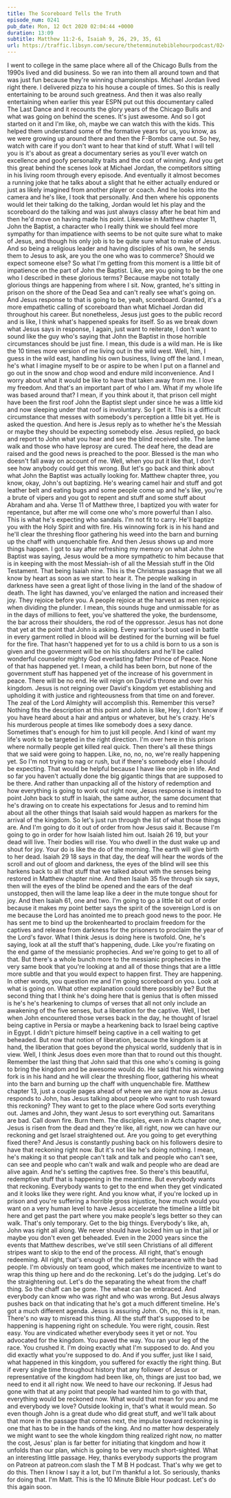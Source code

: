 ```yaml
---
title: The Scoreboard Tells the Truth
episode_num: 0241
pub_date: Mon, 12 Oct 2020 02:04:44 +0000
duration: 13:09
subtitle: Matthew 11:2-6, Isaiah 9, 26, 29, 35, 61
url: https://traffic.libsyn.com/secure/thetenminutebiblehourpodcast/0241_-_The_Scoreboard_Tells_the_Truth.mp3
---
```


 I went to college in the same place where all of the Chicago Bulls from the 1990s lived and did business. So we ran into them all around town and that was just fun because they're winning championships. Michael Jordan lived right there. I delivered pizza to his house a couple of times. So this is really entertaining to be around such greatness. And then it was also really entertaining when earlier this year ESPN put out this documentary called The Last Dance and it recounts the glory years of the Chicago Bulls and what was going on behind the scenes. It's just awesome. And so I got started on it and I'm like, oh, maybe we can watch this with the kids. This helped them understand some of the formative years for us, you know, as we were growing up around there and then the F-Bombs came out. So hey, watch with care if you don't want to hear that kind of stuff. What I will tell you is it's about as great a documentary series as you'll ever watch on excellence and goofy personality traits and the cost of winning. And you get this great behind the scenes look at Michael Jordan, the competitors sitting in his living room through every episode. And eventually it almost becomes a running joke that he talks about a slight that he either actually endured or just as likely imagined from another player or coach. And he looks into the camera and he's like, I took that personally. And then where his opponents would let their talking do the talking, Jordan would let his play and the scoreboard do the talking and was just always classy after he beat him and then he'd move on having made his point. Likewise in Matthew chapter 11, John the Baptist, a character who I really think we should feel more sympathy for than impatience with seems to be not quite sure what to make of Jesus, and though his only job is to be quite sure what to make of Jesus. And so being a religious leader and having disciples of his own, he sends them to Jesus to ask, are you the one who was to commerce? Should we expect someone else? So what I'm getting from this moment is a little bit of impatience on the part of John the Baptist. Like, are you going to be the one who I described in these glorious terms? Because maybe not totally glorious things are happening from where I sit. Now, granted, he's sitting in prison on the shore of the Dead Sea and can't really see what's going on. And Jesus response to that is going to be, yeah, scoreboard. Granted, it's a more empathetic calling of scoreboard than what Michael Jordan did throughout his career. But nonetheless, Jesus just goes to the public record and is like, I think what's happened speaks for itself. So as we break down what Jesus says in response, I again, just want to reiterate, I don't want to sound like the guy who's saying that John the Baptist in those horrible circumstances should be just fine. I mean, this dude is a wild man. He is like the 10 times more version of me living out in the wild west. Well, him, I guess in the wild east, handling his own business, living off the land. I mean, he's what I imagine myself to be or aspire to be when I put on a flannel and go out in the snow and chop wood and endure mild inconvenience. And I worry about what it would be like to have that taken away from me. I love my freedom. And that's an important part of who I am. What if my whole life was based around that? I mean, if you think about it, that prison cell might have been the first roof John the Baptist slept under since he was a little kid and now sleeping under that roof is involuntary. So I get it. This is a difficult circumstance that messes with somebody's perception a little bit yet. He is asked the question. And here is Jesus reply as to whether he's the Messiah or maybe they should be expecting somebody else. Jesus replied, go back and report to John what you hear and see the blind received site. The lame walk and those who have leprosy are cured. The deaf here, the dead are raised and the good news is preached to the poor. Blessed is the man who doesn't fall away on account of me. Well, when you put it like that, I don't see how anybody could get this wrong. But let's go back and think about what John the Baptist was actually looking for. Matthew chapter three, you know, okay, John's out baptizing. He's wearing camel hair and stuff and got leather belt and eating bugs and some people come up and he's like, you're a brute of vipers and you got to repent and stuff and some stuff about Abraham and aha. Verse 11 of Matthew three, I baptized you with water for repentance, but after me will come one who's more powerful than I also. This is what he's expecting who sandals. I'm not fit to carry. He'll baptize you with the Holy Spirit and with fire. His winnowing fork is in his hand and he'll clear the threshing floor gathering his weed into the barn and burning up the chaff with unquenchable fire. And then Jesus shows up and more things happen. I got to say after refreshing my memory on what John the Baptist was saying, Jesus would be a more sympathetic to him because that is in keeping with the most Messiah-ish of all the Messiah stuff in the Old Testament. That being Isaiah nine. This is the Christmas passage that we all know by heart as soon as we start to hear it. The people walking in darkness have seen a great light of those living in the land of the shadow of death. The light has dawned, you've enlarged the nation and increased their joy. They rejoice before you. A people rejoice at the harvest as men rejoice when dividing the plunder. I mean, this sounds huge and unmissable for as in the days of millions to feet, you've shattered the yoke, the burdensome, the bar across their shoulders, the rod of the oppressor. Jesus has not done that yet at the point that John is asking. Every warrior's boot used in battle in every garment rolled in blood will be destined for the burning will be fuel for the fire. That hasn't happened yet for to us a child is born to us a son is given and the government will be on his shoulders and he'll be called wonderful counselor mighty God everlasting father Prince of Peace. None of that has happened yet. I mean, a child has been born, but none of the government stuff has happened yet of the increase of his government in peace. There will be no end. He will reign on David's throne and over his kingdom. Jesus is not reigning over David's kingdom yet establishing and upholding it with justice and righteousness from that time on and forever. The zeal of the Lord Almighty will accomplish this. Remember this verse? Nothing fits the description at this point and John is like, Hey, I don't know if you have heard about a hair and antpus or whatever, but he's crazy. He's his murderous people at times like somebody does a sexy dance. Sometimes that's enough for him to just kill people. And I kind of want my life's work to be targeted in the right direction. I'm over here in this prison where normally people get killed real quick. Then there's all these things that we said were going to happen. Like, no, no, no, we're really happening yet. So I'm not trying to nag or rush, but if there's somebody else I should be expecting. That would be helpful because I have like one job in life. And so far you haven't actually done the big gigantic things that are supposed to be there. And rather than unpacking all of the history of redemption and how everything is going to work out right now, Jesus response is instead to point John back to stuff in Isaiah, the same author, the same document that he's drawing on to create his expectations for Jesus and to remind him about all the other things that Isaiah said would happen as markers for the arrival of the kingdom. So let's just run through the list of what those things are. And I'm going to do it out of order from how Jesus said it. Because I'm going to go in order for how Isaiah listed him out. Isaiah 26 19, but your dead will live. Their bodies will rise. You who dwell in the dust wake up and shout for joy. Your do is like the do of the morning. The earth will give birth to her dead. Isaiah 29 18 says in that day, the deaf will hear the words of the scroll and out of gloom and darkness, the eyes of the blind will see this harkens back to all that stuff that we talked about with the senses being restored in Matthew chapter nine. And then Isaiah 35 five through six says, then will the eyes of the blind be opened and the ears of the deaf unstopped, then will the lame leap like a deer in the mute tongue shout for joy. And then Isaiah 61, one and two. I'm going to go a little bit out of order because it makes my point better says the spirit of the sovereign Lord is on me because the Lord has anointed me to preach good news to the poor. He has sent me to bind up the brokenhearted to proclaim freedom for the captives and release from darkness for the prisoners to proclaim the year of the Lord's favor. What I think Jesus is doing here is twofold. One, he's saying, look at all the stuff that's happening, dude. Like you're fixating on the end game of the messianic prophecies. And we're going to get to all of that. But there's a whole bunch more to the messianic prophecies in the very same book that you're looking at and all of those things that are a little more subtle and that you would expect to happen first. They are happening. In other words, you question me and I'm going scoreboard on you. Look at what is going on. What other explanation could there possibly be? But the second thing that I think he's doing here that is genius that is often missed is he's he's hearkening to clumps of verses that all not only include an awakening of the five senses, but a liberation for the captive. Well, I bet when John encountered those verses back in the day, he thought of Israel being captive in Persia or maybe a hearkening back to Israel being captive in Egypt. I didn't picture himself being captive in a cell waiting to get beheaded. But now that notion of liberation, because the kingdom is at hand, the liberation that goes beyond the physical world, suddenly that is in view. Well, I think Jesus does even more than that to round out this thought. Remember the last thing that John said that this one who's coming is going to bring the kingdom and be awesome would do. He said that his winnowing fork is in his hand and he will clear the threshing floor, gathering his wheat into the barn and burning up the chaff with unquenchable fire. Matthew chapter 13, just a couple pages ahead of where we are right now as Jesus responds to John, has Jesus talking about people who want to rush toward this reckoning? They want to get to the place where God sorts everything out. James and John, they want Jesus to sort everything out. Samaritans are bad. Call down fire. Burn them. The disciples, even in Acts chapter one, Jesus is risen from the dead and they're like, all right, now we can have our reckoning and get Israel straightened out. Are you going to get everything fixed there? And Jesus is constantly pushing back on his followers desire to have that reckoning right now. But it's not like he's doing nothing. I mean, he's making it so that people can't talk and talk and people who can't see, can see and people who can't walk and walk and people who are dead are alive again. And he's setting the captives free. So there's this beautiful, redemptive stuff that is happening in the meantime. But everybody wants that reckoning. Everybody wants to get to the end when they get vindicated and it looks like they were right. And you know what, if you're locked up in prison and you're suffering a horrible gross injustice, how much would you want on a very human level to have Jesus accelerate the timeline a little bit here and get past the part where you make people's legs better so they can walk. That's only temporary. Get to the big things. Everybody's like, ah, John was right all along. We never should have locked him up in that jail or maybe you don't even get beheaded. Even in the 2000 years since the events that Matthew describes, we've still seen Christians of all different stripes want to skip to the end of the process. All right, that's enough redeeming. All right, that's enough of the patient forbearance with the bad people. I'm obviously on team good, which makes me incentivize to want to wrap this thing up here and do the reckoning. Let's do the judging. Let's do the straightening out. Let's do the separating the wheat from the chaff thing. So the chaff can be gone. The wheat can be embraced. And everybody can know who was right and who was wrong. But Jesus always pushes back on that indicating that he's got a much different timeline. He's got a much different agenda. Jesus is assuring John. Oh, no, this is it, man. There's no way to misread this thing. All the stuff that's supposed to be happening is happening right on schedule. You were right, cousin. Rest easy. You are vindicated whether everybody sees it yet or not. You advocated for the kingdom. You paved the way. You ran your leg of the race. You crushed it. I'm doing exactly what I'm supposed to do. And you did exactly what you're supposed to do. And if you suffer, just like I said, what happened in this kingdom, you suffered for exactly the right thing. But if every single time throughout history that any follower of Jesus or representative of the kingdom had been like, oh, things are just too bad, we need to end it all right now. We need to have our reckoning. If Jesus had gone with that at any point that people had wanted him to go with that, everything would be reckoned now. What would that mean for you and me and everybody we love? Outside looking in, that's what it would mean. So even though John is a great dude who did great stuff, and we'll talk about that more in the passage that comes next, the impulse toward reckoning is one that has to be in the hands of the king. And no matter how desperately we might want to see the whole kingdom thing realized right now, no matter the cost, Jesus' plan is far better for initiating that kingdom and how it unfolds than our plan, which is going to be very much short-sighted. What an interesting little passage. Hey, thanks everybody supports the program on Patreon at patreon.com slash the T M B H podcast. That's why we get to do this. Then I know I say it a lot, but I'm thankful a lot. So seriously, thanks for doing that. I'm Matt. This is the 10 Minute Bible Hour podcast. Let's do this again soon.